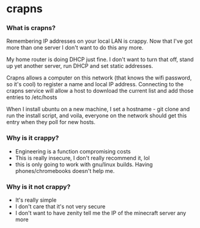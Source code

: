 # crapns

### What is crapns?

Remembering IP addresses on your local LAN is crappy. Now that I've got more than 
one server I don't want to do this any more. 

My home router is doing DHCP just fine. I don't want to turn that off, stand up
yet another server, run DHCP and set static addresses. 

Crapns allows a computer on this network (that knows the wifi password, so it's cool)
to register a name and local IP address. Connecting to the crapns service will allow
a host to download the current list and add those entries to /etc/hosts

When I install ubuntu on a new machine, I set a hostname - git clone and run the install
script, and voila, everyone on the network should get this entry when they poll for 
new hosts. 

### Why is it crappy?
 * Engineering is a function compromising costs
 * This is really insecure, I don't really recommend it, lol
 * this is only going to work with gnu/linux builds. Having phones/chromebooks doesn't 
   help me. 

### Why is it not crappy?
 * It's really simple
 * I don't care that it's not very secure
 * I don't want to have zenity tell me the IP of the minecraft server any more
